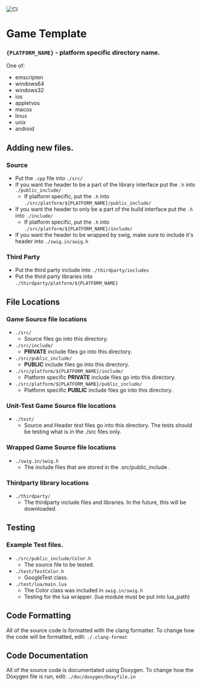 ![CI](https://github.com/njligames/testappcode/workflows/CI/badge.svg)

# Game Template

### `{PLATFORM_NAME}` - platform specific directory name. 
One of: 
* emscripten
* windows64
* windows32
* ios
* appletvos
* macos
* linux
* unix
* android

## Adding new files.

### Source

* Put the `.cpp` file into `./src/`
* If you want the header to be a part of the library interface put the `.h` into `./public_include/`
    * If platform specific, put the `.h` into `./src/platform/${PLATFORM_NAME}/public_include/`
* If you want the header to only be a part of the build interface put the `.h` into `./include/`
    * If platform specific, put the `.h` into `./src/platform/${PLATFORM_NAME}/include/`
* If you want the header to be wrapped by swig, make sure to include it's header into `./swig.in/swig.h`

### Third Party
* Put the third party include into `./thirdparty/includes`
* Put the third party libraries into `./thirdparty/platform/${PLATFORM_NAME}`

## File Locations

### Game Source file locations
* `./src/`
    * Source files go into this directory.
* `./src/include/`
    * **PRIVATE** include files go into this directory.
* `./src/public_include/`
    * **PUBLIC** include files go into this directory.
* `./src/platform/${PLATFORM_NAME}/include/`
    * Platform specific **PRIVATE** include files go into this directory.
* `./src/platform/${PLATFORM_NAME}/public_include/`
    * Platform specific **PUBLIC** include files go into this directory.

### Unit-Test Game Source file locations
* `./test/`
    * Source and Header *test* files go into this directory. The tests should be testing what is in the ./src files only.

### Wrapped Game Source file locations
* `./swig.in/swig.h`
    * The include files that are stored in the .src/public_include .

### Thirdparty library locations
* `./thirdparty/`
    * The thirdparty include files and libraries. In the future, this will be downloaded.

## Testing
### Example Test files.
* `./src/public_include/Color.h`
    * The source file to be tested.
* `./test/TestColor.h`
    * GoogleTest class.
* `./test/lua/main.lua`
    * The Color class was included in `swig.in/swig.h`
    * Testing for the lua wrapper. (lua module must be put into lua_path)

## Code Formatting
All of the source code is formatted with the clang formatter. To change how the code will be formatted, edit: `./.clang-format`
## Code Documentation
All of the source code is documentated using Doxygen. To change how the Doxygen file is run, edit: `./doc/doxygen/Doxyfile.in`
